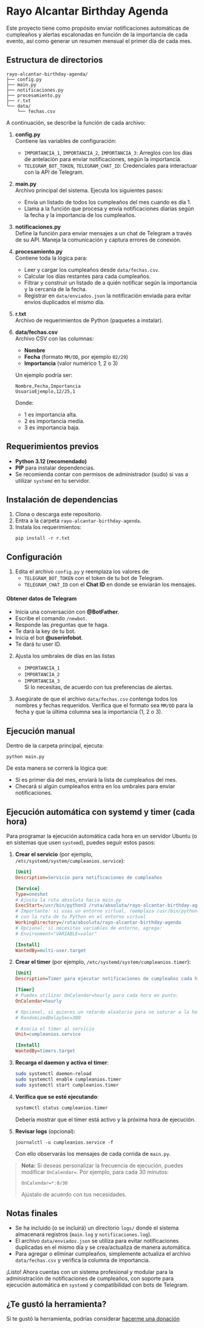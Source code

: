 ﻿# Rayo Alcantar Birthday Agenda

Este proyecto tiene como propósito enviar notificaciones automáticas de cumpleaños y alertas escalonadas en función de la importancia de cada evento, así como generar un resumen mensual el primer día de cada mes.

## Estructura de directorios

```
rayo-alcantar-birthday-agenda/
├── config.py
├── main.py
├── notificaciones.py
├── procesamiento.py
├── r.txt
└── data/
    └── fechas.csv
```

A continuación, se describe la función de cada archivo:

1. **config.py**  
   Contiene las variables de configuración:
   - `IMPORTANCIA_1`, `IMPORTANCIA_2`, `IMPORTANCIA_3`: Arreglos con los días de antelación para enviar notificaciones, según la importancia.  
   - `TELEGRAM_BOT_TOKEN`, `TELEGRAM_CHAT_ID`: Credenciales para interactuar con la API de Telegram.

2. **main.py**  
   Archivo principal del sistema. Ejecuta los siguientes pasos:  
   - Envía un listado de todos los cumpleaños del mes cuando es día 1.  
   - Llama a la función que procesa y envía notificaciones diarias según la fecha y la importancia de los cumpleaños.

3. **notificaciones.py**  
   Define la función para enviar mensajes a un chat de Telegram a través de su API. Maneja la comunicación y captura errores de conexión.

4. **procesamiento.py**  
   Contiene toda la lógica para:
   - Leer y cargar los cumpleaños desde `data/fechas.csv`.  
   - Calcular los días restantes para cada cumpleaños.  
   - Filtrar y construir un listado de a quién notificar según la importancia y la cercanía de la fecha.  
   - Registrar en `data/enviados.json` la notificación enviada para evitar envíos duplicados el mismo día.

5. **r.txt**  
   Archivo de requerimientos de Python (paquetes a instalar).

6. **data/fechas.csv**  
   Archivo CSV con las columnas:
   - **Nombre**  
   - **Fecha** (formato `MM/DD`, por ejemplo `02/29`)  
   - **Importancia** (valor numérico 1, 2 o 3)  

   Un ejemplo podría ser:
   ```
   Nombre,Fecha,Importancia
   UsuarioEjemplo,12/25,1
   ```
   Donde:
   - 1 es importancia alta.
   - 2 es importancia media.
   - 3 es importancia baja.

## Requerimientos previos

- **Python 3.12 (recomendado)**
- **PIP** para instalar dependencias.
- Se recomienda contar con permisos de administrador (sudo) si vas a utilizar `systemd` en tu servidor.

## Instalación de dependencias

1. Clona o descarga este repositorio.
2. Entra a la carpeta `rayo-alcantar-birthday-agenda`.
3. Instala los requerimientos:
   ```
   pip install -r r.txt
   ```

## Configuración

1. Edita el archivo `config.py` y reemplaza los valores de:
   - `TELEGRAM_BOT_TOKEN` con el token de tu bot de Telegram.
   - `TELEGRAM_CHAT_ID` con el **Chat ID** en donde se enviarán los mensajes.

#### Obtener datos de Telegram

- Inicia una conversación con **@BotFather**.  
- Escribe el comando `/newbot`.  
- Responde las preguntas que te haga.  
- Te dará la key de tu bot.  
- Inicia el bot **@userinfobot**.  
- Te dará tu user ID.

2. Ajusta los umbrales de días en las listas
   - `IMPORTANCIA_1`
   - `IMPORTANCIA_2`
   - `IMPORTANCIA_3`  
   Si lo necesitas, de acuerdo con tus preferencias de alertas.

3. Asegúrate de que el archivo `data/fechas.csv` contenga todos los nombres y fechas requeridos. Verifica que el formato sea `MM/DD` para la fecha y que la última columna sea la importancia (1, 2 o 3).

## Ejecución manual

Dentro de la carpeta principal, ejecuta:

```
python main.py
```

De esta manera se correrá la lógica que:
- Si es primer día del mes, enviará la lista de cumpleaños del mes.
- Checará si algún cumpleaños entra en los umbrales para enviar notificaciones.

## Ejecución automática con systemd y timer (cada hora)

Para programar la ejecución automática cada hora en un servidor Ubuntu (o en sistemas que usen `systemd`), puedes seguir estos pasos:

1. **Crear el servicio** (por ejemplo, `/etc/systemd/system/cumpleanios.service`):
   ```ini
   [Unit]
   Description=Servicio para notificaciones de cumpleaños

   [Service]
   Type=oneshot
   # Ajusta la ruta absoluta hacia main.py
   ExecStart=/usr/bin/python3 /ruta/absoluta/rayo-alcantar-birthday-agenda/main.py
   # Importante: si usas un entorno virtual, reemplaza /usr/bin/python3
   # con la ruta de tu Python en el entorno virtual
   WorkingDirectory=/ruta/absoluta/rayo-alcantar-birthday-agenda
   # Opcional: si necesitas variables de entorno, agrega:
   # Environment="VARIABLE=valor"

   [Install]
   WantedBy=multi-user.target
   ```

2. **Crear el timer** (por ejemplo, `/etc/systemd/system/cumpleanios.timer`):
   ```ini
   [Unit]
   Description=Timer para ejecutar notificaciones de cumpleaños cada hora

   [Timer]
   # Puedes utilizar OnCalendar=hourly para cada hora en punto:
   OnCalendar=hourly

   # Opcional, si quieres un retardo aleatorio para no saturar a la hora en punto:
   # RandomizedDelaySec=300

   # Asocia el timer al servicio
   Unit=cumpleanios.service

   [Install]
   WantedBy=timers.target
   ```

3. **Recarga el daemon y activa el timer**:
   ```bash
   sudo systemctl daemon-reload
   sudo systemctl enable cumpleanios.timer
   sudo systemctl start cumpleanios.timer
   ```

4. **Verifica que se esté ejecutando**:
   ```bash
   systemctl status cumpleanios.timer
   ```
   Debería mostrar que el timer está activo y la próxima hora de ejecución.

5. **Revisar logs** (opcional):
   ```
   journalctl -u cumpleanios.service -f
   ```
   Con ello observarás los mensajes de cada corrida de `main.py`.

> **Nota:** Si deseas personalizar la frecuencia de ejecución, puedes modificar `OnCalendar=`. Por ejemplo, para cada 30 minutos:
> ```
> OnCalendar=*:0/30
> ```
> Ajústalo de acuerdo con tus necesidades.

## Notas finales

- Se ha incluido (o se incluirá) un directorio `logs/` donde el sistema almacenará registros (`main.log` y `notificaciones.log`).  
- El archivo `data/enviados.json` se utiliza para evitar notificaciones duplicadas en el mismo día y se crea/actualiza de manera automática.
- Para agregar o eliminar cumpleaños, simplemente actualiza el archivo `data/fechas.csv` y verifica la columna de importancia.

¡Listo! Ahora cuentas con un sistema profesional y modular para la administración de notificaciones de cumpleaños, con soporte para ejecución automática en `systemd` y compatibilidad con bots de Telegram.

## ¿Te gustó la herramienta?

Si te gustó la herramienta, podrías considerar ̀[hacerme una donación](https://www.paypal.com/paypalme/rayoalcantar?country.x=MX&locale.x=es_XC)
